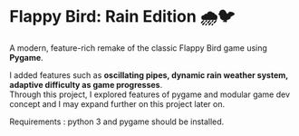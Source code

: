# Flappy Bird: Rain Edition 🌧️🐦
A modern, feature-rich remake of the classic Flappy Bird game using **Pygame**.  
  
I added features such as **oscillating pipes, dynamic rain weather system, adaptive difficulty as game progresses**.  
Through this project, I explored features of pygame and modular game dev concept and I may expand further on this project later on.  

Requirements : python 3 and pygame should be installed.
